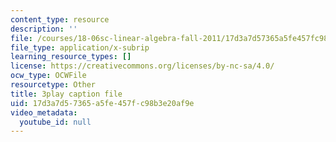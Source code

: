 ```yaml
---
content_type: resource
description: ''
file: /courses/18-06sc-linear-algebra-fall-2011/17d3a7d57365a5fe457fc98b3e20af9e_OZxzHcW663g.srt
file_type: application/x-subrip
learning_resource_types: []
license: https://creativecommons.org/licenses/by-nc-sa/4.0/
ocw_type: OCWFile
resourcetype: Other
title: 3play caption file
uid: 17d3a7d5-7365-a5fe-457f-c98b3e20af9e
video_metadata:
  youtube_id: null
---
```

